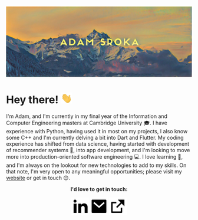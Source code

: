 [![Title Photo](/img/header.jpg)](http://adamsroka.io)

# Hey there! <img src="/img/wave.gif" width="30px">

I'm Adam, and I'm currently in my final year of the Information and Computer Engineering masters at Cambridge University 🎓. I have experience with Python, having used it in most on my projects, I also know some C++ and I'm currently delving a bit into Dart and Flutter. My coding experience has shifted from data science, having started with development of recommender systems 🤖, into app development, and I'm looking to move more into production-oriented software engineering 💻. I love learning 💙, and I'm always on the lookout for new technologies to add to my skills. On that note, I'm very open to any meaningful opportunities; please visit my [website](https://adamsroka.io) or get in touch 😊.


<p align="center">
  <b>I'd love to get in touch:<b>
    <p align="center">
      <a href="https://www.linkedin.com/in/adam-sroka" alt="Linkedin"><img src="/img/linkedin-fill.svg"></a>
      <a href="mailto:as.idealizing@slmail.me" alt="Contact me"><img src="/img/mail-fill.svg"></a>
    <a href="https://adamsroka.io" alt="My site"><img src="/img/external-link-fill.svg"></a>
  </p>
</p>
